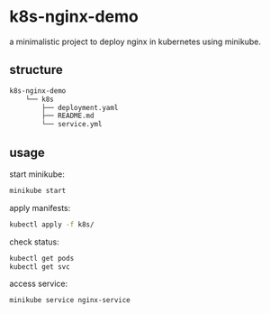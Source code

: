 # k8s-nginx-demo

a minimalistic project to deploy nginx in kubernetes using minikube.

## structure

```bash
k8s-nginx-demo
    └── k8s
        ├── deployment.yaml
        ├── README.md
        └── service.yml
```

## usage

start minikube:

```bash
minikube start 
```

apply manifests:

```bash
kubectl apply -f k8s/
```

check status:

```bash
kubectl get pods
kubectl get svc
```

access service:

```bash
minikube service nginx-service
```

